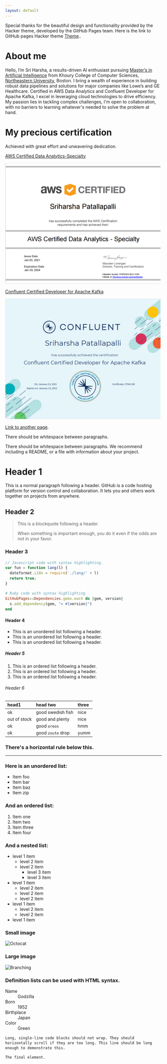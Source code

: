 ```yaml
---
layout: default
---
```


Special thanks for the beautiful design and functionality provided by the Hacker theme, developed by the GitHub Pages team. Here is the link to GitHub pages Hacker theme [Theme](https://github.com/pages-themes/hacker)..


# About me

Hello, I’m Sri Harsha, a results-driven AI enthusiast pursuing [Master’s in Artificial Intelligence](https://www.khoury.northeastern.edu/programs/artificial-intelligence-ms/) from Khoury College of Computer Sciences, [Northeastern University](https://graduate.northeastern.edu/), Boston. I bring a wealth of experience in building robust data pipelines and solutions for major companies like Lowe’s and GE Healthcare. Certified in AWS Data Analytics and Confluent Developer for Apache Kafka, I excel in leveraging cloud technologies to drive efficiency. My passion lies in tackling complex challenges, I'm open to collaboration, with no barriers to learning whatever's needed to solve the problem at hand.


# My precious certification

Achieved with great effort and unwavering dedication.


[AWS Certified Data Analytics-Specialty](https://aws.amazon.com/certification/certified-data-analytics-specialty/)

![AWS Certified Data Analytics-Specialty](./assets/images/aws_cert.png)

[Confluent Certified Developer for Apache Kafka](https://www.confluent.io/certification/#get-certified)

![Confluent Certified Developer for Apache Kafka](./assets/images/conf_cert.png)




[Link to another page](./another-page.html).

There should be whitespace between paragraphs.

There should be whitespace between paragraphs. We recommend including a README, or a file with information about your project.

# Header 1

This is a normal paragraph following a header. GitHub is a code hosting platform for version control and collaboration. It lets you and others work together on projects from anywhere.

## Header 2

> This is a blockquote following a header.
>
> When something is important enough, you do it even if the odds are not in your favor.

### Header 3

```js
// Javascript code with syntax highlighting.
var fun = function lang(l) {
  dateformat.i18n = require('./lang/' + l)
  return true;
}
```

```ruby
# Ruby code with syntax highlighting
GitHubPages::Dependencies.gems.each do |gem, version|
  s.add_dependency(gem, "= #{version}")
end
```

#### Header 4

*   This is an unordered list following a header.
*   This is an unordered list following a header.
*   This is an unordered list following a header.

##### Header 5

1.  This is an ordered list following a header.
2.  This is an ordered list following a header.
3.  This is an ordered list following a header.

###### Header 6

| head1        | head two          | three |
|:-------------|:------------------|:------|
| ok           | good swedish fish | nice  |
| out of stock | good and plenty   | nice  |
| ok           | good `oreos`      | hmm   |
| ok           | good `zoute` drop | yumm  |

### There's a horizontal rule below this.

* * *

### Here is an unordered list:

*   Item foo
*   Item bar
*   Item baz
*   Item zip

### And an ordered list:

1.  Item one
1.  Item two
1.  Item three
1.  Item four

### And a nested list:

- level 1 item
  - level 2 item
  - level 2 item
    - level 3 item
    - level 3 item
- level 1 item
  - level 2 item
  - level 2 item
  - level 2 item
- level 1 item
  - level 2 item
  - level 2 item
- level 1 item

### Small image

![Octocat](https://github.githubassets.com/images/icons/emoji/octocat.png)

### Large image

![Branching](https://guides.github.com/activities/hello-world/branching.png)


### Definition lists can be used with HTML syntax.

<dl>
<dt>Name</dt>
<dd>Godzilla</dd>
<dt>Born</dt>
<dd>1952</dd>
<dt>Birthplace</dt>
<dd>Japan</dd>
<dt>Color</dt>
<dd>Green</dd>
</dl>

```
Long, single-line code blocks should not wrap. They should horizontally scroll if they are too long. This line should be long enough to demonstrate this.
```

```
The final element.
```
